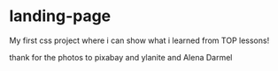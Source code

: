 # landing-page
My first css project where i can show what i learned from TOP lessons!

thank for the photos to pixabay and ylanite and Alena Darmel